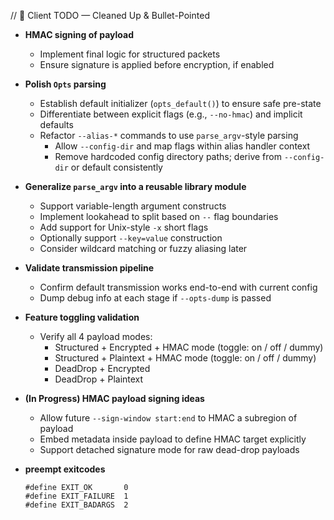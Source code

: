 // 📌 Client TODO — Cleaned Up & Bullet-Pointed

- **HMAC signing of payload**
  - Implement final logic for structured packets
  - Ensure signature is applied before encryption, if enabled

- **Polish `Opts` parsing**
  - Establish default initializer (`opts_default()`) to ensure safe pre-state
  - Differentiate between explicit flags (e.g., `--no-hmac`) and implicit defaults
  - Refactor `--alias-*` commands to use `parse_argv`-style parsing
    - Allow `--config-dir` and map flags within alias handler context
    - Remove hardcoded config directory paths; derive from `--config-dir` or default consistently

- **Generalize `parse_argv` into a reusable library module**
  - Support variable-length argument constructs
  - Implement lookahead to split based on `--` flag boundaries
  - Add support for Unix-style `-x` short flags
  - Optionally support `--key=value` construction
  - Consider wildcard matching or fuzzy aliasing later

- **Validate transmission pipeline**
  - Confirm default transmission works end-to-end with current config
  - Dump debug info at each stage if `--opts-dump` is passed

- **Feature toggling validation**
  - Verify all 4 payload modes:
    - Structured + Encrypted + HMAC mode (toggle: on / off / dummy)
    - Structured + Plaintext + HMAC mode (toggle: on / off / dummy)
    - DeadDrop + Encrypted
    - DeadDrop + Plaintext

- **(In Progress) HMAC payload signing ideas**
  - Allow future `--sign-window start:end` to HMAC a subregion of payload
  - Embed metadata inside payload to define HMAC target explicitly
  - Support detached signature mode for raw dead-drop payloads

- **preempt exitcodes**
  ```
  #define EXIT_OK       0
  #define EXIT_FAILURE  1
  #define EXIT_BADARGS  2
  ```